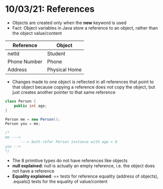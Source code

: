 # 10/03/21: References

- Objects are created only when the **new** keyword is used
- Fact: Object variables in Java store a reference to an object, rather than the object value/content

| Reference | Object |
| --------- | ------ |
| netId | Student |
| Phone Number | Phone |
| Address | Physical Home |

- Changes made to one object is reflected in all references that point to that object because copying a reference does not copy the object, but just creates another pointer to that same reference 

```java
class Person {
    public int age;
}

Person me = new Person();
Person you = me;

/*
me --->
       ---> both refer Person instance with age = 0
you -->
*/
```

- The 8 primitive types do not have references like objects
- **null explained**: null is actually an empty reference, i.e. the object does not have a reference
- **Equality explained**: == tests for reference equality (address of objects), .equals() tests for the equality of value/content 